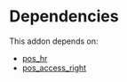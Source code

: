 # Dependencies

This addon depends on:

- [pos_hr](https://github.com/bringout/oca-ocb-pos/tree/14ee1f91a4a90fb63ee4ea81641a8d4cf0e9cff2/odoo-bringout-oca-ocb-pos_hr)
- [pos_access_right](https://github.com/bringout/oca-technical)
